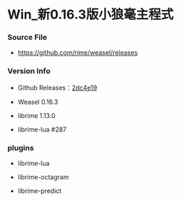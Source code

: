 # Win_新0.16.3版小狼毫主程式

### Source File

- https://github.com/rime/weasel/releases

### Version Info

- Github Releases：[2dc4e19](https://github.com/rime/weasel/releases/tag/latest)

- Weasel 0.16.3

- librime 1.13.0

- librime-lua #287

### plugins

- librime-lua

- librime-octagram

- librime-predict

